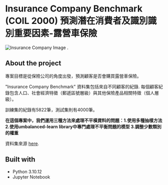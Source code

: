 # Insurance Company Benchmark (COIL 2000) 預測潛在消費者及識別識別重要因素-露營車保險

![Insurance Company Image](https://imgur.com/BWu0nAS)
.

## About the project

專案目標是從保險公司的角度出發，預測顧客是否會購買露營車保險。

"Insurance Company Benchmark" 資料集包括來自不同顧客的紀錄. 每個顧客紀錄包含人口、社會經濟特徵（郵遞區號層級）與其他保險產品相關特徵（個人層級）。

訓練集的紀錄有5822筆，測試集則有4000筆。

**在這個專案中，我們運用三種方法來處理不平橫資料的問題：1.使用多種抽樣方法 2.使用umbalanced-learn library中專門處理不平衡問題的模型 3.調整少數類別的權重**

資料集來源 [here]([https://your-dataset-link-here](https://archive.ics.uci.edu/dataset/125/insurance+company+benchmark+coil+2000)).

## Built with

- Python 3.10.12
- Jupyter Notebook
